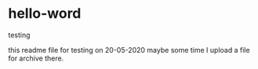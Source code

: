 # hello-word
testing

this readme file for testing on 20-05-2020
maybe some time I upload a file for archive there.
